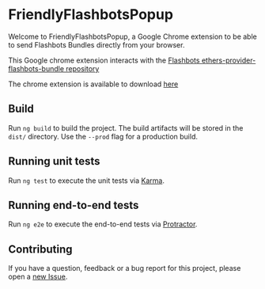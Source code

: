 # FriendlyFlashbotsPopup

Welcome to FriendlyFlashbotsPopup, a Google Chrome extension to be able to send Flashbots Bundles directly from your browser.

This Google chrome extension interacts with the [Flashbots ethers-provider-flashbots-bundle repository](https://github.com/flashbots/ethers-provider-flashbots-bundle)

The chrome extension is available to download [here](https://chrome.google.com/webstore/detail/flashbotsfriendlypopup/fgmlaglojmieknnjmhpkjckiabepcind?hl=en-GB&authuser=0)

## Build

Run `ng build` to build the project. The build artifacts will be stored in the `dist/` directory. Use the `--prod` flag for a production build.

## Running unit tests

Run `ng test` to execute the unit tests via [Karma](https://karma-runner.github.io).

## Running end-to-end tests

Run `ng e2e` to execute the end-to-end tests via [Protractor](http://www.protractortest.org/).

## Contributing

If you have a question, feedback or a bug report for this project, please open a [new Issue](https://github.com/simonmullaney/FriendlyFlashbotsPopup/issues).

